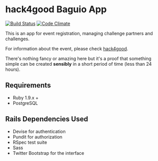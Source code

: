 # hack4good Baguio App

[![Build Status](https://secure.travis-ci.org/katgironpe/hack4good-baguio.png)](http://travis-ci.org/katgironpe/hack4good-baguio)
[![Code Climate](https://codeclimate.com/github/katgironpe/hack4good-baguio/badges/gpa.svg)](https://codeclimate.com/github/katgironpe/hack4good-baguio)

This is an app for event registration, managing challenge partners and challenges.

For information about the event, please check [hack4good](http://hack4good.io).

There's nothing fancy or amazing here but it's a proof that something simple can be created **sensibly** in a short period of time (less than 24 hours).

## Requirements

* Ruby 1.9.x +
* PostgreSQL

## Rails Dependencies Used

* Devise for authentication
* Pundit for authorization
* RSpec test suite
* Sass
* Twitter Bootstrap for the interface

